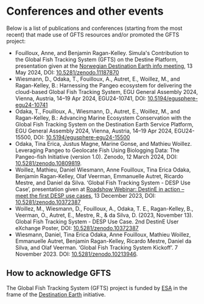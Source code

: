 # Conferences and other events

Below is a list of publications and conferences (starting from the most recent) that made use of GFTS resources and/or promoted the GFTS project:

- Fouilloux, Anne, and Benjamin Ragan-Kelley. Simula's Contribution to the Global Fish Tracking System (GFTS) on the Destine Platform, presentation given at the [Norwegian Destination Earth info meeting](https://www.romsenter.no/kalender/destination-earth-infomoete), 13 May 2024, DOI: [10.5281/zenodo.11187870](https://doi.org/10.5281/zenodo.11187870)
- Wiesmann, D., Odaka, T., Fouilloux, A., Autret, E., Woillez, M., and Ragan-Kelley, B.: Harnessing the Pangeo ecosystem for delivering the cloud-based Global Fish Tracking System, EGU General Assembly 2024, Vienna, Austria, 14–19 Apr 2024, EGU24-10741, DOI: [10.5194/egusphere-egu24-10741](https://doi.org/10.5194/egusphere-egu24-10741)
- Odaka, T., Fouilloux, A., Wiesmann, D., Autret, E., Woillez, M., and Ragan-Kelley, B.: Advancing Marine Ecosystem Conservation with the Global Fish Tracking System on the Destination Earth Service Platform, EGU General Assembly 2024, Vienna, Austria, 14–19 Apr 2024, EGU24-15500, DOI: [10.5194/egusphere-egu24-15500](https://doi.org/10.5194/egusphere-egu24-15500)
- Odaka, Tina Erica, Justus Magne, Marine Gonse, and Mathieu Woillez. Leveraging Pangeo to Geolocate Fish Using Biologging Data: The Pangeo-fish Initiative (version 1.0). Zenodo, 12 March 2024, DOI: [10.5281/zenodo.10809819](https://doi.org/10.5281/zenodo.10809819).
- Woillez, Mathieu, Daniel Wiesmann, Anne Fouilloux, Tina Erica Odaka, Benjamin Ragan-Kelley, Olaf Veerman, Emmanuelle Autret, Ricardo Mestre, and Daniel da Silva. ‘Global Fish Tracking System - DESP Use Case’, presentation given at [Roadshow Webinar: DestinE in action – meet the first DESP use cases](https://destination-earth.eu/event/destine-in-action-meet-the-first-desp-use-cases/), 13 December 2023, DOI: [10.5281/zenodo.10372387](https://doi.org/10.5281/zenodo.10372387)
- Woillez, M., Wiesmann, D., Fouilloux, A., Odaka, T. E., Ragan-Kelley, B., Veerman, O., Autret, E., Mestre, R., & da Silva, D. (2023, November 13). Global Fish Tracking System - DESP Use Case. 2nd DestinE User eXchange Poster, DOI: [10.5281/zenodo.10372387](https://doi.org/10.5281/zenodo.13908850)
- Wiesmann, Daniel, Tina Erica Odaka, Anne Fouilloux, Mathieu Woillez, Emmanuelle Autret, Benjamin Ragan-Kelley, Ricardo Mestre, Daniel da Silva, and Olaf Veerman. ‘Global Fish Tracking System Kickoff’. 7 November 2023. DOI: [10.5281/zenodo.10213946](https://doi.org/10.5281/zenodo.10213946).

## How to acknowledge GFTS

The Global Fish Tracking System (GFTS) project is funded by [ESA](https://www.esa.int) in the frame of the [Destination Earth](https://destination-earth.eu) initiative.
